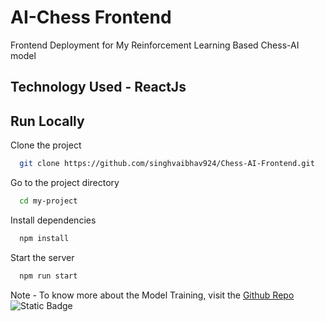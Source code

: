 
# AI-Chess Frontend

Frontend Deployment for My Reinforcement Learning Based Chess-AI model

## Technology Used - ReactJs
## Run Locally

Clone the project

```bash
  git clone https://github.com/singhvaibhav924/Chess-AI-Frontend.git
```

Go to the project directory

```bash
  cd my-project
```

Install dependencies

```bash
  npm install
```

Start the server

```bash
  npm run start
```
Note - To know more about the Model Training, visit the [Github Repo](https://github.com/singhvaibhav924/Chess-AI)  
![Static Badge](https://img.shields.io/badge/AI-For_Life-blue)